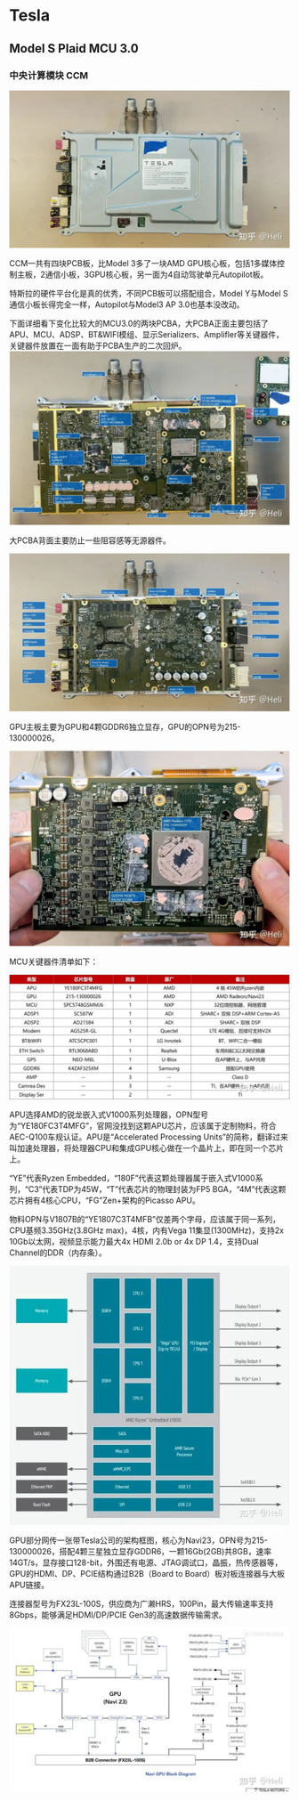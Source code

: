 # Tesla


## Model S Plaid MCU 3.0

### 中央计算模块 CCM


<img src="images/tesla/model-s-plaid-mcu3.0-ccm.png">

CCM一共有四块PCB板，比Model 3多了一块AMD GPU核心板，包括1多媒体控制主板，2通信小板，3GPU核心板，另一面为4自动驾驶单元Autopilot板。


特斯拉的硬件平台化是真的优秀，不同PCB板可以搭配组合，Model Y与Model S通信小板长得完全一样，Autopilot与Model3 AP 3.0也基本没改动。

下面详细看下变化比较大的MCU3.0的两块PCBA，大PCBA正面主要包括了APU、MCU、ADSP、BT&WIFI模组、显示Serializers、Amplifler等关键器件，关键器件放置在一面有助于PCBA生产的二次回炉。
<img src="images/tesla/model-s-plaid-mcu3.0-ccm-pcba大.png">

大PCBA背面主要防止一些阻容感等无源器件。

<img src="images/tesla/model-s-plaid-mcu3.0-ccm-pcba大背面.png">

GPU主板主要为GPU和4颗GDDR6独立显存，GPU的OPN号为215-130000026。

<img src="images/tesla/model-s-plaid-mcu3.0-ccm-gpu.png">

MCU关键器件清单如下：


<img src="images/tesla/model-s-plaid-mcu3.0关键器件清单.png">

APU选择AMD的锐龙嵌入式V1000系列处理器，OPN型号为“YE180FC3T4MFG”，官网没找到这颗APU芯片，应该属于定制物料，符合AEC-Q100车规认证。APU是“Accelerated Processing Units”的简称，翻译过来叫加速处理器，将处理器CPU和集成GPU核心做在一个晶片上，即在同一个芯片上。

“YE”代表Ryzen Embedded，“180F”代表这颗处理器属于嵌入式V1000系列，“C3”代表TDP为45W，“T”代表芯片的物理封装为FP5 BGA，“4M”代表这颗芯片拥有4核心CPU，“FG”Zen+架构的Picasso APU。

物料OPN与V1807B的“YE1807C3T4MFB”仅差两个字母，应该属于同一系列，CPU基频3.35GHz(3.8GHz max)，4核，内有Vega 11集显(1300MHz)，支持2x 10Gb以太网，视频显示能力最大4x HDMI 2.0b or 4x DP 1.4，支持Dual Channel的DDR（内存条）。

<img src="images/tesla/amd-ryzen.png">

GPU部分网传一张带Tesla公司的架构框图，核心为Navi23，OPN号为215-130000026，搭配4颗三星独立显存GDDR6，一颗16Gb(2GB)共8GB，速率14GT/s，显存接口128-bit，外围还有电源、JTAG调试口，晶振，热传感器等，GPU的HDMI、DP、PCIE结构通过B2B（Board to Board）板对板连接器与大板APU链接。

连接器型号为FX23L-100S，供应商为广濑HRS，100Pin，最大传输速率支持8Gbps，能够满足HDMI/DP/PCIE Gen3的高速数据传输需求。

<img src="images/tesla/tesla-mcu3.0gpu架构.jpg">